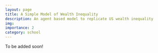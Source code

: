 ```yaml
---
layout: page
title: A Simple Model of Wealth Inequality
description: An agent based model to replicate US wealth inequality
img:
importance: 2
category: school
---
```


To be added soon!
